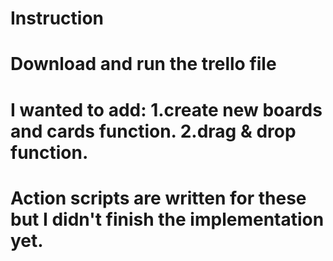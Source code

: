 # Instruction
# Download and run the trello file 
# I wanted to add: 1.create new boards and cards function. 2.drag & drop function. 
# Action scripts are written for these but I didn't finish the implementation yet. 
